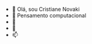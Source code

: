 - 👋 Olá, sou Cristiane Novaki
- 👀 Pensamento computacional
- 🌱 
- 💞️ 
- 📫

<!---
Crisnovaki21/Crisnovaki21 is a ✨ special ✨ repository because its `README.md` (this file) appears on your GitHub profile.
You can click the Preview link to take a look at your changes.
--->
